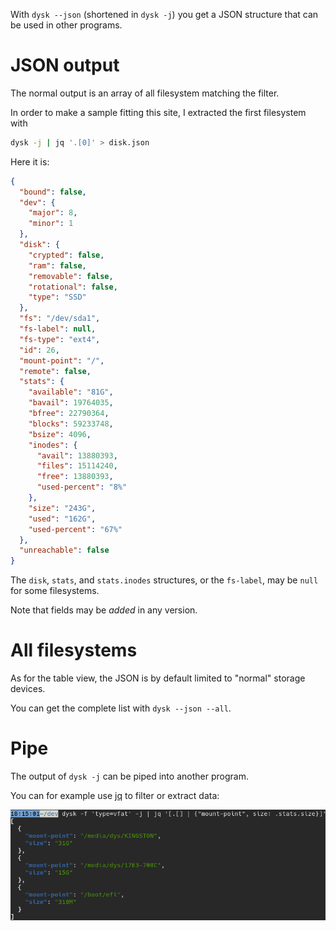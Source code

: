 
With `dysk --json` (shortened in `dysk -j`) you get a JSON structure that can be used in other programs.

# JSON output

The normal output is an array of all filesystem matching the filter.

In order to make a sample fitting this site, I extracted the first filesystem with

```bash
dysk -j | jq '.[0]' > disk.json
```

Here it is:

```JSON
{
  "bound": false,
  "dev": {
    "major": 8,
    "minor": 1
  },
  "disk": {
    "crypted": false,
    "ram": false,
    "removable": false,
    "rotational": false,
    "type": "SSD"
  },
  "fs": "/dev/sda1",
  "fs-label": null,
  "fs-type": "ext4",
  "id": 26,
  "mount-point": "/",
  "remote": false,
  "stats": {
    "available": "81G",
    "bavail": 19764035,
    "bfree": 22790364,
    "blocks": 59233748,
    "bsize": 4096,
    "inodes": {
      "avail": 13880393,
      "files": 15114240,
      "free": 13880393,
      "used-percent": "8%"
    },
    "size": "243G",
    "used": "162G",
    "used-percent": "67%"
  },
  "unreachable": false
}
```

The `disk`, `stats`, and `stats.inodes` structures, or the `fs-label`, may be `null` for some filesystems.

Note that fields may be *added* in any version.

# All filesystems

As for the table view, the JSON is by default limited to "normal" storage devices.

You can get the complete list with `dysk --json --all`.

# Pipe

The output of `dysk -j` can be piped into another program.

You can for example use [jq](https://stedolan.github.io/jq/) to filter or extract data:

![jq](img/dysk-json-jq.png)

